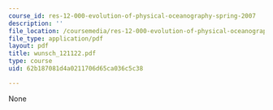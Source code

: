 ```yaml
---
course_id: res-12-000-evolution-of-physical-oceanography-spring-2007
description: ''
file_location: /coursemedia/res-12-000-evolution-of-physical-oceanography-spring-2007/62b187081d4a0211706d65ca036c5c38_wunsch_121122.pdf
file_type: application/pdf
layout: pdf
title: wunsch_121122.pdf
type: course
uid: 62b187081d4a0211706d65ca036c5c38

---
```

None